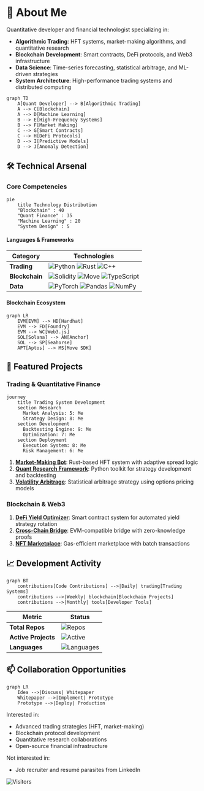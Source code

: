# 🚀 About Me

Quantitative developer and financial technologist specializing in:

- **Algorithmic Trading**: HFT systems, market-making algorithms, and quantitative research
- **Blockchain Development**: Smart contracts, DeFi protocols, and Web3 infrastructure
- **Data Science**: Time-series forecasting, statistical arbitrage, and ML-driven strategies
- **System Architecture**: High-performance trading systems and distributed computing

```mermaid
graph TD
    A[Quant Developer] --> B[Algorithmic Trading]
    A --> C[Blockchain]
    A --> D[Machine Learning]
    B --> E[High-Frequency Systems]
    B --> F[Market Making]
    C --> G[Smart Contracts]
    C --> H[DeFi Protocols]
    D --> I[Predictive Models]
    D --> J[Anomaly Detection]
```



## 🛠 Technical Arsenal

### Core Competencies
```mermaid
pie
    title Technology Distribution
    "Blockchain" : 40
    "Quant Finance" : 35
    "Machine Learning" : 20
    "System Design" : 5
```

#### Languages & Frameworks
| Category       | Technologies                                                                 |
|----------------|-----------------------------------------------------------------------------|
| **Trading**    | ![Python](https://img.shields.io/badge/Python-3776AB?logo=python) ![Rust](https://img.shields.io/badge/Rust-000000?logo=rust) ![C++](https://img.shields.io/badge/C++-00599C?logo=c%2B%2B) |
| **Blockchain** | ![Solidity](https://img.shields.io/badge/Solidity-363636?logo=solidity) ![Move](https://img.shields.io/badge/Move-000000?logo=move) ![TypeScript](https://img.shields.io/badge/TypeScript-3178C6?logo=typescript) |
| **Data**       | ![PyTorch](https://img.shields.io/badge/PyTorch-EE4C2C?logo=pytorch) ![Pandas](https://img.shields.io/badge/Pandas-150458?logo=pandas) ![NumPy](https://img.shields.io/badge/NumPy-013243?logo=numpy) |

#### Blockchain Ecosystem
```mermaid
graph LR
    EVM[EVM] --> HD[Hardhat]
    EVM --> FD[Foundry]
    EVM --> WC[Web3.js]
    SOL[Solana] --> AN[Anchor]
    SOL --> SP[Seahorse]
    APT[Aptos] --> MS[Move SDK]
```

## 🔭 Featured Projects

### Trading & Quantitative Finance
```mermaid
journey
    title Trading System Development
    section Research
      Market Analysis: 5: Me
      Strategy Design: 8: Me
    section Development
      Backtesting Engine: 9: Me
      Optimization: 7: Me
    section Deployment
      Execution System: 8: Me
      Risk Management: 6: Me
```

1. **[Market-Making Bot](https://github.com/yllvar/market-making-bot)**: Rust-based HFT system with adaptive spread logic
2. **[Quant Research Framework](https://github.com/yllvar/quant-research)**: Python toolkit for strategy development and backtesting
3. **[Volatility Arbitrage](https://github.com/yllvar/volatility-arbitrage)**: Statistical arbitrage strategy using options pricing models

### Blockchain & Web3
1. **[DeFi Yield Optimizer](https://github.com/yllvar/defi-yield-optimizer)**: Smart contract system for automated yield strategy rotation
2. **[Cross-Chain Bridge](https://github.com/yllvar/cross-chain-bridge)**: EVM-compatible bridge with zero-knowledge proofs
3. **[NFT Marketplace](https://github.com/yllvar/nft-marketplace)**: Gas-efficient marketplace with batch transactions

## 📈 Development Activity

```mermaid
graph BT
    contributions[Code Contributions] -->|Daily| trading[Trading Systems]
    contributions -->|Weekly| blockchain[Blockchain Projects]
    contributions -->|Monthly| tools[Developer Tools]
```

| Metric              | Status                                                                 |
|---------------------|-----------------------------------------------------------------------|
| **Total Repos**     | ![Repos](https://img.shields.io/badge/Repositories-20+-blue)          |
| **Active Projects** | ![Active](https://img.shields.io/badge/Active%20Projects-8-green)     |
| **Languages**       | ![Languages](https://img.shields.io/badge/Languages-5+-yellow)        |

## 📫 Collaboration Opportunities

```mermaid
graph LR
    Idea -->|Discuss| Whitepaper
    Whitepaper -->|Implement| Prototype
    Prototype -->|Deploy| Production
```

Interested in:
- Advanced trading strategies (HFT, market-making)
- Blockchain protocol development
- Quantitative research collaborations
- Open-source financial infrastructure

Not interested in:
- Job recruiter and resumé parasites from LinkedIn 

![Visitors](https://komarev.com/ghpvc/?username=pcaversaccio&color=blue&style=flat&label=Visitors)

```
